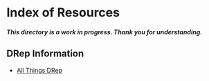 # Index of Resources
##### This directory is a work in progress. Thank you for understanding.

## DRep Information
- [All Things DRep](all-things-drep.md)


